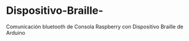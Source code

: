 # Dispositivo-Braille-
Comunicación bluetooth de Consola Raspberry con Dispositivo Braille de Arduino
